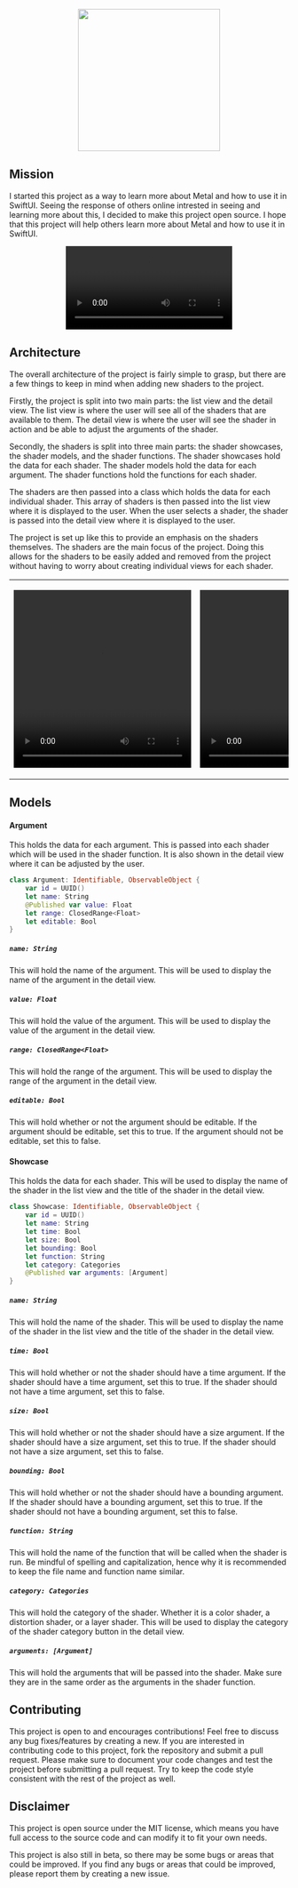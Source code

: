 <p align="center">
    <img height="256" src="https://github.com/rafunderscore/metallurgy/assets/52125687/22988915-fd54-4298-a099-3dc13926779c" />
</p>

## Mission

I started this project as a way to learn more about Metal and how to use it in SwiftUI. Seeing the response of others online intrested in seeing and learning more about this, I decided to make this project open source. I hope that this project will help others learn more about Metal and how to use it in SwiftUI.

<p align="center">
    <video controls>
        <source src="https://github.com/rafunderscore/metallurgy/assets/52125687/f8eadeb0-20df-4d3a-af96-3c7a4038a99a">
    </video>
</p>

## Architecture

The overall architecture of the project is fairly simple to grasp, but there are a few things to keep in mind when adding new shaders to the project.

Firstly, the project is split into two main parts: the list view and the detail view. The list view is where the user will see all of the shaders that are available to them. The detail view is where the user will see the shader in action and be able to adjust the arguments of the shader.

Secondly, the shaders is split into three main parts: the shader showcases, the shader models, and the shader functions. The shader showcases hold the data for each shader. The shader models hold the data for each argument. The shader functions hold the functions for each shader.

The shaders are then passed into a class which holds the data for each individual shader. This array of shaders is then passed into the list view where it is displayed to the user. When the user selects a shader, the shader is passed into the detail view where it is displayed to the user.

The project is set up like this to provide an emphasis on the shaders themselves. The shaders are the main focus of the project. Doing this allows for the shaders to be easily added and removed from the project without having to worry about creating individual views for each shader.

<p align="center">
    <table>
        <tr>
            <td>    
                <p align="center">
                    <video width="320" height="320" controls>
                        <source src="https://github.com/rafunderscore/metallurgy/assets/52125687/f96fe26b-6744-4491-9566-88bc8dc5c53b">
                    </video>
                </p>
            </td>
            <td>   
                <p align="center">
                    <video width="320" height="320" controls>
                        <source src="https://github.com/rafunderscore/metallurgy/assets/52125687/06486bdd-3178-45d9-8fdd-a913545d7e7c">
                    </video>
                </p>
            </td>
        </tr>
    </table>
</p>

## Models

#### Argument 

This holds the data for each argument. This is passed into each shader which will be used in the shader function. It is also shown in the detail view where it can be adjusted by the user.

```swift
class Argument: Identifiable, ObservableObject {
    var id = UUID()
    let name: String
    @Published var value: Float
    let range: ClosedRange<Float>
    let editable: Bool
}
```

##### `name: String`

This will hold the name of the argument. This will be used to display the name of the argument in the detail view.

##### `value: Float`

This will hold the value of the argument. This will be used to display the value of the argument in the detail view.

##### `range: ClosedRange<Float>`

This will hold the range of the argument. This will be used to display the range of the argument in the detail view.

##### `editable: Bool`

This will hold whether or not the argument should be editable. If the argument should be editable, set this to true. If the argument should not be editable, set this to false.

#### Showcase 

This holds the data for each shader. This will be used to display the name of the shader in the list view and the title of the shader in the detail view.

```swift
class Showcase: Identifiable, ObservableObject {
    var id = UUID()
    let name: String
    let time: Bool
    let size: Bool
    let bounding: Bool
    let function: String
    let category: Categories
    @Published var arguments: [Argument]
}
```

##### `name: String`

This will hold the name of the shader. This will be used to display the name of the shader in the list view and the title of the shader in the detail view.

##### `time: Bool`

This will hold whether or not the shader should have a time argument. If the shader should have a time argument, set this to true. If the shader should not have a time argument, set this to false.

##### `size: Bool`

This will hold whether or not the shader should have a size argument. If the shader should have a size argument, set this to true. If the shader should not have a size argument, set this to false.

##### `bounding: Bool`

This will hold whether or not the shader should have a bounding argument. If the shader should have a bounding argument, set this to true. If the shader should not have a bounding argument, set this to false.

##### `function: String`

This will hold the name of the function that will be called when the shader is run. Be mindful of spelling and capitalization, hence why it is recommended to keep the file name and function name similar.

##### `category: Categories`

This will hold the category of the shader. Whether it is a color shader, a distortion shader, or a layer shader. This will be used to display the category of the shader category button in the detail view.

##### `arguments: [Argument]`

This will hold the arguments that will be passed into the shader. Make sure they are in the same order as the arguments in the shader function.

## Contributing

This project is open to and encourages contributions! Feel free to discuss any bug fixes/features by creating a new. If you are interested in contributing code to this project, fork the repository and submit a pull request. Please make sure to document your code changes and test the project before submitting a pull request. Try to keep the code style consistent with the rest of the project as well.

## Disclaimer

This project is open source under the MIT license, which means you have full access to the source code and can modify it to fit your own needs.

This project is also still in beta, so there may be some bugs or areas that could be improved. If you find any bugs or areas that could be improved, please report them by creating a new issue.